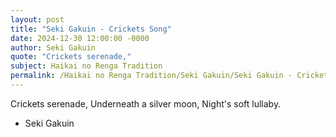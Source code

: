 ```yaml
---
layout: post
title: "Seki Gakuin - Crickets Song"
date: 2024-12-30 12:00:00 -0000
author: Seki Gakuin
quote: "Crickets serenade,"
subject: Haikai no Renga Tradition
permalink: /Haikai no Renga Tradition/Seki Gakuin/Seki Gakuin - Crickets Song
---
```


Crickets serenade,
Underneath a silver moon,
Night's soft lullaby.

- Seki Gakuin
